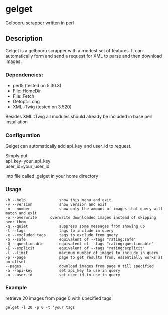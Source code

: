 # gelget
Gelbooru scrapper written in perl

## Description

Gelget is a gelbooru scrapper with a modest set of features. It can automatically form and send a request for XML to parse and then download images.

### Dependencies:

* perl5 (tested on 5.30.3)
* File::HomeDir
* File::Fetch
* Getopt::Long
* XML::Twig (tested on 3.520)

Besides XML::Twig all modules should already be included in base perl installation

### Configuration

Gelget can automatically add api_key and user_id to request.

Simply put:\
api_key=your_api_key\
user_id=your_user_id

into file called .gelget in your home directory

### Usage

	-h --help               show this menu and exit
	-v --version            show version and exit
	-n --number             show only the amount of images that query will match and exit
	-o --overwrite		overwrite downloaded images instead of skipping over them
	-q --quiet              suppress some messages from showing up
	-t --tags               tags to include in query
	-e --excluded_tags      tags to exclude from query
	-S --safe               equivalent of --tags "rating:safe"
	-Q --questionable       equivalent of --tags "rating:questionable"
	-E --explicit           equivalent of --tags "rating:explicit"
	-l --limit              maximum number of images to include in query
	-p --page               page to get results from, essentially works as an offset
	--pages                 download images from page 0 till specified
	-a --api-key            set api_key to use in query
	-u --user-id            set user_id to use in query

### Example

retrieve 20 images from page 0 with specified tags

    gelget -l 20 -p 0 -t 'your tags'
